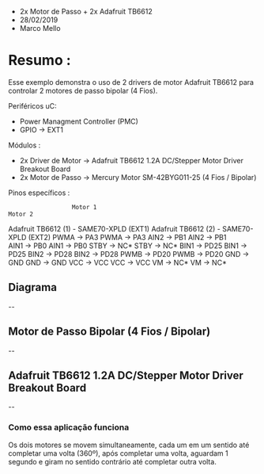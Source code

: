 * 2x Motor de Passo + 2x Adafruit TB6612
* 28/02/2019
* Marco Mello

# Resumo :

Esse exemplo demonstra o uso de 2 drivers de motor Adafruit TB6612 para controlar 2 motores de passo bipolar (4 Fios).

Periféricos uC:

- Power Managment Controller (PMC)
- GPIO -> EXT1
   
Módulos : 

- 2x Driver de Motor -> Adafruit TB6612 1.2A DC/Stepper Motor Driver Breakout Board
- 2x Motor de Passo -> Mercury Motor SM-42BYG011-25 (4 Fios / Bipolar)

Pinos específicos :

 				      Motor 1												           Motor 2
  Adafruit TB6612 (1) - SAME70-XPLD (EXT1)				 Adafruit TB6612 (2) - SAME70-XPLD (EXT2)
 		  PWMA		   ->		PA3								      PWMA		 ->		  PA3
 		  AIN2		   ->		PB1								      AIN2		 ->		  PB1	
 		  AIN1		   ->		PB0								      AIN1		 ->		  PB0
 		  STBY		   ->		NC*								      STBY		 ->		  NC*
 		  BIN1		   ->		PD25							         BIN1		 ->		  PD25
 		  BIN2		   ->		PD28							         BIN2		 ->		  PD28
 		  PWMB		   ->		PD20							         PWMB		 ->		  PD20
 		  GND		      ->		GND								      GND		 ->		  GND
 		  VCC		      ->		VCC								      VCC		 ->		  VCC
 		  VM		      ->		NC*								      VM		    ->		  NC*

## Diagrama

--

## Motor de Passo Bipolar (4 Fios / Bipolar)

--

## Adafruit TB6612 1.2A DC/Stepper Motor Driver Breakout Board

--

### Como essa aplicação funciona

Os dois motores se movem simultaneamente, cada um em um sentido até completar uma volta (360º), após completar uma volta, aguardam 1 segundo e giram no sentido contrário até completar outra volta.
